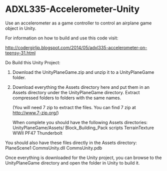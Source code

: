 ADXL335-Accelerometer-Unity
===========================

Use an accelerometer as a game controller to control an airplane game object in Unity.

For information on how to build and use this code visit:

http://codergirljp.blogspot.com/2014/05/adxl335-accelerometer-on-teensy-31.html

Do Build this Unity Project:
1) Download the UnityPlaneGame.zip and unzip it to a UnityPlaneGame folder.


2) Download everything the Assets directory here and put them in an Assets directory under 
   the UnityPlaneGame directory. Extract compressed folders to folders with the same names. 
   
   (You will need 7 zip to extract the files. You can find 7 zip at http://www.7-zip.org/)
     
   When complete you should have the following Assets directories:
   UnityPlaneGame/Assets/
      Block_Building_Pack
      scripts
      TerrainTexture
      WWII PF47 Thunderbolt
      
  You should also have these files directly in the Assets directory:
     PlaneScene1
     CommsUnity.dll
     CommsUnity.pdb
     
Once everything is downloaded for the Unity project, you can browse to the UnityPlaneGame directory and 
open the folder in Unity to build it. 
